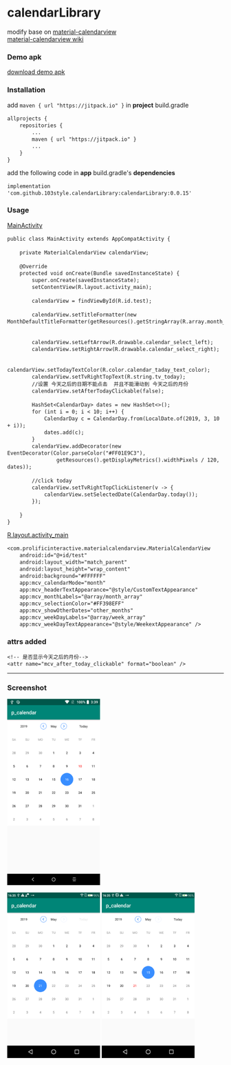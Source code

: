 # calendarLibrary

modify base on [material-calendarview](https://github.com/prolificinteractive/material-calendarview)    
[material-calendarview wiki](https://github.com/prolificinteractive/material-calendarview/wiki)


### Demo apk
[download demo apk](https://github.com/103style/calendarLibrary/blob/master/apk/app-debug.apk)


### Installation
add `maven { url "https://jitpack.io" }` in  **project** build.gradle
```
allprojects {
    repositories {
        ...
        maven { url "https://jitpack.io" }
        ...
    }
}
```

add the following code in  **app** build.gradle's **dependencies**
```
implementation 'com.github.103style.calendarLibrary:calendarLibrary:0.0.15'
```

### Usage
[MainActivity](https://github.com/103style/calendarLibrary/blob/master/app/src/main/java/com/tcl/p_calendar/MainActivity.java)
```
public class MainActivity extends AppCompatActivity {

    private MaterialCalendarView calendarView;

    @Override
    protected void onCreate(Bundle savedInstanceState) {
        super.onCreate(savedInstanceState);
        setContentView(R.layout.activity_main);

        calendarView = findViewById(R.id.test);

        calendarView.setTitleFormatter(new MonthDefaultTitleFormatter(getResources().getStringArray(R.array.month_array)));


        calendarView.setLeftArrow(R.drawable.calendar_select_left);
        calendarView.setRightArrow(R.drawable.calendar_select_right);

        calendarView.setTodayTextColor(R.color.calendar_taday_text_color);
        calendarView.setTvRightTopText(R.string.tv_today);
        //设置 今天之后的日期不能点击  并且不能滑动到 今天之后的月份
        calendarView.setAfterTodayClickable(false);

        HashSet<CalendarDay> dates = new HashSet<>();
        for (int i = 0; i < 10; i++) {
            CalendarDay c = CalendarDay.from(LocalDate.of(2019, 3, 10 + i));
            dates.add(c);
        }
        calendarView.addDecorator(new EventDecorator(Color.parseColor("#FF01E9C3"),
                getResources().getDisplayMetrics().widthPixels / 120, dates));

        //click today
        calendarView.setTvRightTopClickListener(v -> {
            calendarView.setSelectedDate(CalendarDay.today());
        });

    }
}

```

[R.layout.activity_main](https://github.com/103style/calendarLibrary/blob/master/app/src/main/res/layout/activity_main.xml)
```
<com.prolificinteractive.materialcalendarview.MaterialCalendarView
    android:id="@+id/test"
    android:layout_width="match_parent"
    android:layout_height="wrap_content"
    android:background="#FFFFFF"
    app:mcv_calendarMode="month"
    app:mcv_headerTextAppearance="@style/CustomTextAppearance"
    app:mcv_monthLabels="@array/month_array"
    app:mcv_selectionColor="#FF398EFF"
    app:mcv_showOtherDates="other_months"
    app:mcv_weekDayLabels="@array/week_array"
    app:mcv_weekDayTextAppearance="@style/WeekextAppearance" />
```

### attrs  added
```
<!-- 是否显示今天之后的月份-->
<attr name="mcv_after_today_clickable" format="boolean" />
```

---
### Screenshot
<img src="https://github.com/103style/calendarLibrary/blob/master/screenshot/Screenshot_20190510-152543.png" width="216" height="432"/>     

<img src="https://github.com/103style/calendarLibrary/blob/master/screenshot/Screenshot_20190521-163512.png" width="216" height="384"/>     <img src="https://github.com/103style/calendarLibrary/blob/master/screenshot/Screenshot_20190521-163519.png" width="216" height="384"/>
